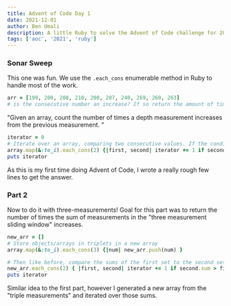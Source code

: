 ```yaml
---
title: Advent of Code Day 1
date: 2021-12-01
author: Ben Umali
description: A little Ruby to solve the Advent of Code challenge for 2021.
tags: ['aoc', '2021', 'ruby']
---
```


### Sonar Sweep

This one was fun. We use the `.each_cons` enumerable method in Ruby to handle most of the work.

```ruby
arr = [199, 200, 208, 210, 200, 207, 240, 269, 260, 263]
# is the consecutive number an increase? If so return the amount of times the array increases. Answer: 7 times
```

"Given an array, count the number of times a depth measurement increases from the previous measurement. "

```ruby
iterator = 0
# Iterate over an array, comparing two consecutive values. If the condition of the scond value is greater than the first, then increase the iterator amount!
array.map(&:to_i).each_cons(2) {|first, second| iterator += 1 if second > first}
puts iterator
```

As this is my first time doing Advent of Code, I wrote a really rough few lines to get the answer.

### Part 2

Now to do it with three-measurements! Goal for this part was to return the number of times the sum of measurements in the "three measurement sliding window" increases.

```ruby
new_arr = []
# Store objects/arrays in triplets in a new array
array.map(&:to_i).each_cons(3) {|num| new_arr.push(num) }

# Then like before, compare the sums of the first set to the second set
new_arr.each_cons(2) { |first, second| iterator += 1 if second.sum > first.sum}
puts iterator
```

Similar idea to the first part, however I generated a new array from the "triple measurements" and iterated over those sums.
